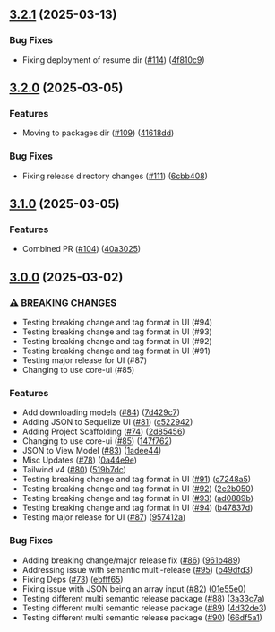 ## [3.2.1](https://github.com/incutonez/Sandbox/compare/@incutonez/api@3.2.0...@incutonez/api@3.2.1) (2025-03-13)

### Bug Fixes

* Fixing deployment of resume dir ([#114](https://github.com/incutonez/Sandbox/issues/114)) ([4f810c9](https://github.com/incutonez/Sandbox/commit/4f810c98f586d08c60a0a97950b44df4ca753e4f))

## [3.2.0](https://github.com/incutonez/Sandbox/compare/@incutonez/api@3.1.0...@incutonez/api@3.2.0) (2025-03-05)

### Features

* Moving to packages dir ([#109](https://github.com/incutonez/Sandbox/issues/109)) ([41618dd](https://github.com/incutonez/Sandbox/commit/41618dd86db76fbef413bf96a317798a0a39996e))

### Bug Fixes

* Fixing release directory changes ([#111](https://github.com/incutonez/Sandbox/issues/111)) ([6cbb408](https://github.com/incutonez/Sandbox/commit/6cbb408a3a5e174940e54c2cfee1a644253e4845))

## [3.1.0](https://github.com/incutonez/Sandbox/compare/@incutonez/api@3.0.0...@incutonez/api@3.1.0) (2025-03-05)

### Features

* Combined PR ([#104](https://github.com/incutonez/Sandbox/issues/104)) ([40a3025](https://github.com/incutonez/Sandbox/commit/40a3025465381a62cea047de4cead579ee4e53ce))

## [3.0.0](https://github.com/incutonez/Sandbox/compare/@incutonez/api@2.4.0...@incutonez/api@3.0.0) (2025-03-02)

### ⚠ BREAKING CHANGES

* Testing breaking change and tag format in UI (#94)
* Testing breaking change and tag format in UI (#93)
* Testing breaking change and tag format in UI (#92)
* Testing breaking change and tag format in UI (#91)
* Testing major release for UI (#87)
* Changing to use core-ui (#85)

### Features

* Add downloading models ([#84](https://github.com/incutonez/Sandbox/issues/84)) ([7d429c7](https://github.com/incutonez/Sandbox/commit/7d429c7eab3d34a48e9207750a6f1a64552323d3))
* Adding JSON to Sequelize UI ([#81](https://github.com/incutonez/Sandbox/issues/81)) ([c522942](https://github.com/incutonez/Sandbox/commit/c5229426dec19529d4d661b003f4e9b148980a07))
* Adding Project Scaffolding ([#74](https://github.com/incutonez/Sandbox/issues/74)) ([2d85456](https://github.com/incutonez/Sandbox/commit/2d85456b32af21da1e04c134a135dce77b9989c9))
* Changing to use core-ui ([#85](https://github.com/incutonez/Sandbox/issues/85)) ([147f762](https://github.com/incutonez/Sandbox/commit/147f762eb0e39d412200839d3471f50576c3749f))
* JSON to View Model ([#83](https://github.com/incutonez/Sandbox/issues/83)) ([1adee44](https://github.com/incutonez/Sandbox/commit/1adee446ffb817abfc55bfa72d3f99f1ae67ddeb))
* Misc Updates ([#78](https://github.com/incutonez/Sandbox/issues/78)) ([0a44e9e](https://github.com/incutonez/Sandbox/commit/0a44e9eda176194400bddef574aabcd5152c32d8))
* Tailwind v4 ([#80](https://github.com/incutonez/Sandbox/issues/80)) ([519b7dc](https://github.com/incutonez/Sandbox/commit/519b7dc9ff85208f58fe2f1cefb98a7a6e23c56c))
* Testing breaking change and tag format in UI ([#91](https://github.com/incutonez/Sandbox/issues/91)) ([c7248a5](https://github.com/incutonez/Sandbox/commit/c7248a527d63b2d6a6bbc1c0fed66ca15b56b9da))
* Testing breaking change and tag format in UI ([#92](https://github.com/incutonez/Sandbox/issues/92)) ([2e2b050](https://github.com/incutonez/Sandbox/commit/2e2b050a3d37a59cf3d4230df2b0d2b00334b7ca))
* Testing breaking change and tag format in UI ([#93](https://github.com/incutonez/Sandbox/issues/93)) ([ad0889b](https://github.com/incutonez/Sandbox/commit/ad0889b38c36b3215e5b3fd846b4ed4b0a352467))
* Testing breaking change and tag format in UI ([#94](https://github.com/incutonez/Sandbox/issues/94)) ([b47837d](https://github.com/incutonez/Sandbox/commit/b47837d088021f4f9c2333598253505aa8ddc8cb))
* Testing major release for UI ([#87](https://github.com/incutonez/Sandbox/issues/87)) ([957412a](https://github.com/incutonez/Sandbox/commit/957412a577ddb04078769bf98b07a962c88ba673))

### Bug Fixes

* Adding breaking change/major release fix ([#86](https://github.com/incutonez/Sandbox/issues/86)) ([961b489](https://github.com/incutonez/Sandbox/commit/961b489d85f87a6cb93246229abf3e943ae90a95))
* Addressing issue with semantic multi-release ([#95](https://github.com/incutonez/Sandbox/issues/95)) ([b49dfd3](https://github.com/incutonez/Sandbox/commit/b49dfd31bb2e8c7eecf0babe1e4fb735f39c8791))
* Fixing Deps ([#73](https://github.com/incutonez/Sandbox/issues/73)) ([ebfff65](https://github.com/incutonez/Sandbox/commit/ebfff653a0a8d7abda0425dfaa58fef8f504d7a3))
* Fixing issue with JSON being an array input ([#82](https://github.com/incutonez/Sandbox/issues/82)) ([01e55e0](https://github.com/incutonez/Sandbox/commit/01e55e0fcda8c0f147e33cbf49be8a174f6ca192))
* Testing different multi semantic release package ([#88](https://github.com/incutonez/Sandbox/issues/88)) ([3a33c7a](https://github.com/incutonez/Sandbox/commit/3a33c7aa69797e345d8ae1da8bda5a16f975e891))
* Testing different multi semantic release package ([#89](https://github.com/incutonez/Sandbox/issues/89)) ([4d32de3](https://github.com/incutonez/Sandbox/commit/4d32de3c605007d4e1dfab6672835f4720e89c53))
* Testing different multi semantic release package ([#90](https://github.com/incutonez/Sandbox/issues/90)) ([66df5a1](https://github.com/incutonez/Sandbox/commit/66df5a192845ffd038cceee1d2a5de11202d74b4))
